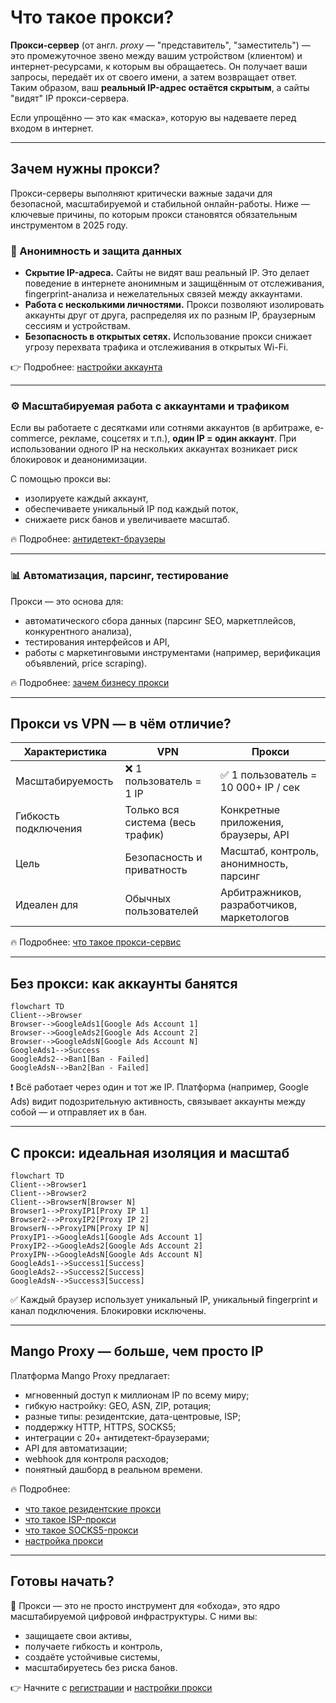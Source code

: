 # Что такое прокси?

**Прокси-сервер** (от англ. *proxy* — "представитель", "заместитель") — это промежуточное звено между вашим устройством (клиентом) и интернет-ресурсами, к которым вы обращаетесь. Он получает ваши запросы, передаёт их от своего имени, а затем возвращает ответ. Таким образом, ваш **реальный IP-адрес остаётся скрытым**, а сайты "видят" IP прокси-сервера.

Если упрощённо — это как «маска», которую вы надеваете перед входом в интернет.

---

## Зачем нужны прокси?

Прокси-серверы выполняют критически важные задачи для безопасной, масштабируемой и стабильной онлайн-работы. Ниже — ключевые причины, по которым прокси становятся обязательным инструментом в 2025 году.

### 🔐 Анонимность и защита данных

- **Скрытие IP-адреса.** Сайты не видят ваш реальный IP. Это делает поведение в интернете анонимным и защищённым от отслеживания, fingerprint-анализа и нежелательных связей между аккаунтами.
- **Работа с несколькими личностями.** Прокси позволяют изолировать аккаунты друг от друга, распределяя их по разным IP, браузерным сессиям и устройствам.
- **Безопасность в открытых сетях.** Использование прокси снижает угрозу перехвата трафика и отслеживания в открытых Wi-Fi.

👉 Подробнее: [настройки аккаунта](../начало-работы/настройки-аккаунта.md)

---

### ⚙️ Масштабируемая работа с аккаунтами и трафиком

Если вы работаете с десятками или сотнями аккаунтов (в арбитраже, e-commerce, рекламе, соцсетях и т.п.), **один IP = один аккаунт**. При использовании одного IP на нескольких аккаунтах возникает риск блокировок и деанонимизации.

С помощью прокси вы:

- изолируете каждый аккаунт,
- обеспечиваете уникальный IP под каждый поток,
- снижаете риск банов и увеличиваете масштаб.

🔥 Подробнее: [антидетект-браузеры](../браузеры/антидетект/)

---

### 📊 Автоматизация, парсинг, тестирование

Прокси — это основа для:

- автоматического сбора данных (парсинг SEO, маркетплейсов, конкурентного анализа),
- тестирования интерфейсов и API,
- работы с маркетинговыми инструментами (например, верификация объявлений, price scraping).

🔥 Подробнее: [зачем бизнесу прокси](../варианты-использования/зачем-бизнесу-прокси.md)

---

## Прокси vs VPN — в чём отличие?

| Характеристика        | VPN                                          | Прокси                                         |
|------------------------|-----------------------------------------------|------------------------------------------------|
| Масштабируемость       | ❌ 1 пользователь = 1 IP                      | ✅ 1 пользователь = 10 000+ IP / сек           |
| Гибкость подключения   | Только вся система (весь трафик)             | Конкретные приложения, браузеры, API          |
| Цель                   | Безопасность и приватность                   | Масштаб, контроль, анонимность, парсинг       |
| Идеален для            | Обычных пользователей                        | Арбитражников, разработчиков, маркетологов    |

🔥 Подробнее: [что такое прокси-сервис](../основы-прокси/что-такое-прокси-сервис.md)

---

## Без прокси: как аккаунты банятся

```mermaid
flowchart TD
Client-->Browser
Browser-->GoogleAds1[Google Ads Account 1]
Browser-->GoogleAds2[Google Ads Account 2]
Browser-->GoogleAdsN[Google Ads Account N]
GoogleAds1-->Success
GoogleAds2-->Ban1[Ban - Failed]
GoogleAdsN-->Ban2[Ban - Failed]
````

❗ Всё работает через один и тот же IP. Платформа (например, Google Ads) видит подозрительную активность, связывает аккаунты между собой — и отправляет их в бан.

---

## С прокси: идеальная изоляция и масштаб

```mermaid
flowchart TD
Client-->Browser1
Client-->Browser2
Client-->BrowserN[Browser N]
Browser1-->ProxyIP1[Proxy IP 1]
Browser2-->ProxyIP2[Proxy IP 2]
BrowserN-->ProxyIPN[Proxy IP N]
ProxyIP1-->GoogleAds1[Google Ads Account 1]
ProxyIP2-->GoogleAds2[Google Ads Account 2]
ProxyIPN-->GoogleAdsN[Google Ads Account N]
GoogleAds1-->Success1[Success]
GoogleAds2-->Success2[Success]
GoogleAdsN-->Success3[Success]
```

✅ Каждый браузер использует уникальный IP, уникальный fingerprint и канал подключения. Блокировки исключены.

---

## Mango Proxy — больше, чем просто IP

Платформа Mango Proxy предлагает:

* мгновенный доступ к миллионам IP по всему миру;
* гибкую настройку: GEO, ASN, ZIP, ротация;
* разные типы: резидентские, дата-центровые, ISP;
* поддержку HTTP, HTTPS, SOCKS5;
* интеграции с 20+ антидетект-браузерами;
* API для автоматизации;
* webhook для контроля расходов;
* понятный дашборд в реальном времени.

🔥 Подробнее:

* [что такое резидентские прокси](../продукты-и-услуги/типы-прокси/что-такое-резидентские-прокси.md)
* [что такое ISP-прокси](../продукты-и-услуги/типы-прокси/что-такое-isp-прокси.md)
* [что такое SOCKS5-прокси](../продукты-и-услуги/протоколы-прокси/что-такое-socks5-прокси.md)
* [настройка прокси](../начало-работы/настройка-прокси.md)

---

## Готовы начать?

📌 Прокси — это не просто инструмент для «обхода», это ядро масштабируемой цифровой инфраструктуры.
С ними вы:

* защищаете свои активы,
* получаете гибкость и контроль,
* создаёте устойчивые системы,
* масштабируетесь без риска банов.

👉 Начните с [регистрации](../начало-работы/регистрация.md) и [настройки прокси](../начало-работы/настройка-прокси.md)
